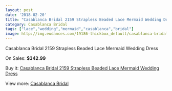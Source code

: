 ```yaml
---
layout: post
date: '2018-02-20'
title: "Casablanca Bridal 2159 Strapless Beaded Lace Mermaid Wedding Dress"
category: Casablanca Bridal
tags: ["lace","wedding","mermaid","casablanca","bridal"]
image: http://img.eudances.com/19186-thickbox_default/casablanca-bridal-2159-strapless-beaded-lace-mermaid-wedding-dress.jpg
---
```

Casablanca Bridal 2159 Strapless Beaded Lace Mermaid Wedding Dress

On Sales: **$342.99**
<a href="https://www.eudances.com/en/casablanca-bridal/5712-casablanca-bridal-2159-strapless-beaded-lace-mermaid-wedding-dress.html"><amp-img layout="responsive" width="600" height="600" src="//img.eudances.com/19186-thickbox_default/casablanca-bridal-2159-strapless-beaded-lace-mermaid-wedding-dress.jpg" alt="Casablanca Bridal 2159 Strapless Beaded Lace Mermaid Wedding Dress 0" /></a>
<a href="https://www.eudances.com/en/casablanca-bridal/5712-casablanca-bridal-2159-strapless-beaded-lace-mermaid-wedding-dress.html"><amp-img layout="responsive" width="600" height="600" src="//img.eudances.com/19188-thickbox_default/casablanca-bridal-2159-strapless-beaded-lace-mermaid-wedding-dress.jpg" alt="Casablanca Bridal 2159 Strapless Beaded Lace Mermaid Wedding Dress 1" /></a>
<a href="https://www.eudances.com/en/casablanca-bridal/5712-casablanca-bridal-2159-strapless-beaded-lace-mermaid-wedding-dress.html"><amp-img layout="responsive" width="600" height="600" src="//img.eudances.com/19187-thickbox_default/casablanca-bridal-2159-strapless-beaded-lace-mermaid-wedding-dress.jpg" alt="Casablanca Bridal 2159 Strapless Beaded Lace Mermaid Wedding Dress 2" /></a>

Buy it: [Casablanca Bridal 2159 Strapless Beaded Lace Mermaid Wedding Dress](https://www.eudances.com/en/casablanca-bridal/5712-casablanca-bridal-2159-strapless-beaded-lace-mermaid-wedding-dress.html "Casablanca Bridal 2159 Strapless Beaded Lace Mermaid Wedding Dress")

View more: [Casablanca Bridal](https://www.eudances.com/en/4-casablanca-bridal "Casablanca Bridal")